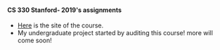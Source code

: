 #### CS 330 Stanford- 2019's assignments
- [Here](http://cs330.stanford.edu/fall2019/index.html) is the site of the course.
- My undergraduate project started by auditing this course! more will come soon!
